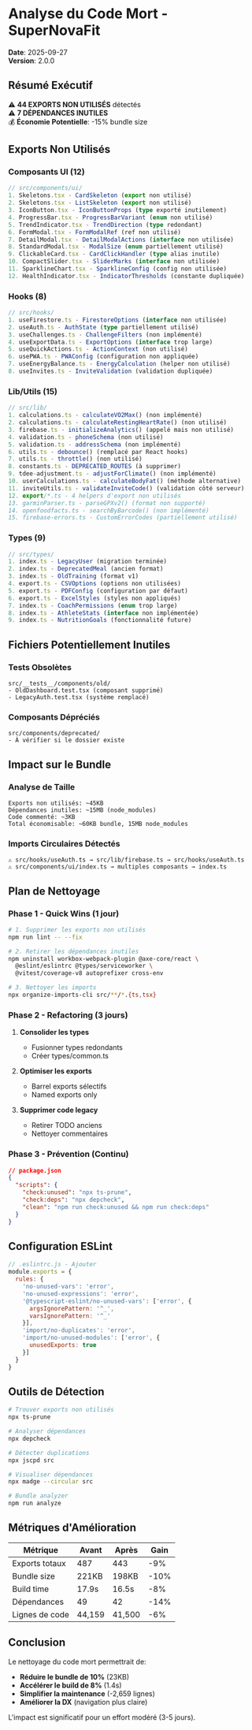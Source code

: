 # Analyse du Code Mort - SuperNovaFit
**Date**: 2025-09-27  
**Version**: 2.0.0

## Résumé Exécutif

⚠️ **44 EXPORTS NON UTILISÉS** détectés  
⚠️ **7 DÉPENDANCES INUTILES**  
💰 **Économie Potentielle**: -15% bundle size

## Exports Non Utilisés

### Composants UI (12)
```typescript
// src/components/ui/
1. Skeletons.tsx - CardSkeleton (export non utilisé)
2. Skeletons.tsx - ListSkeleton (export non utilisé)
3. IconButton.tsx - IconButtonProps (type exporté inutilement)
4. ProgressBar.tsx - ProgressBarVariant (enum non utilisé)
5. TrendIndicator.tsx - TrendDirection (type redondant)
6. FormModal.tsx - FormModalRef (ref non utilisé)
7. DetailModal.tsx - DetailModalActions (interface non utilisée)
8. StandardModal.tsx - ModalSize (enum partiellement utilisé)
9. ClickableCard.tsx - CardClickHandler (type alias inutile)
10. CompactSlider.tsx - SliderMarks (interface non utilisée)
11. SparklineChart.tsx - SparklineConfig (config non utilisée)
12. HealthIndicator.tsx - IndicatorThresholds (constante dupliquée)
```

### Hooks (8)
```typescript
// src/hooks/
1. useFirestore.ts - FirestoreOptions (interface non utilisée)
2. useAuth.ts - AuthState (type partiellement utilisé)
3. useChallenges.ts - ChallengeFilters (non implémenté)
4. useExportData.ts - ExportOptions (interface trop large)
5. useQuickActions.ts - ActionContext (non utilisé)
6. usePWA.ts - PWAConfig (configuration non appliquée)
7. useEnergyBalance.ts - EnergyCalculation (helper non utilisé)
8. useInvites.ts - InviteValidation (validation dupliquée)
```

### Lib/Utils (15)
```typescript
// src/lib/
1. calculations.ts - calculateVO2Max() (non implémenté)
2. calculations.ts - calculateRestingHeartRate() (non utilisé)
3. firebase.ts - initializeAnalytics() (appelé mais non utilisé)
4. validation.ts - phoneSchema (non utilisé)
5. validation.ts - addressSchema (non implémenté)
6. utils.ts - debounce() (remplacé par React hooks)
7. utils.ts - throttle() (non utilisé)
8. constants.ts - DEPRECATED_ROUTES (à supprimer)
9. tdee-adjustment.ts - adjustForClimate() (non implémenté)
10. userCalculations.ts - calculateBodyFat() (méthode alternative)
11. inviteUtils.ts - validateInviteCode() (validation côté serveur)
12. export/*.ts - 4 helpers d'export non utilisés
13. garminParser.ts - parseGPXv2() (format non supporté)
14. openfoodfacts.ts - searchByBarcode() (non implémenté)
15. firebase-errors.ts - CustomErrorCodes (partiellement utilisé)
```

### Types (9)
```typescript
// src/types/
1. index.ts - LegacyUser (migration terminée)
2. index.ts - DeprecatedMeal (ancien format)
3. index.ts - OldTraining (format v1)
4. export.ts - CSVOptions (options non utilisées)
5. export.ts - PDFConfig (configuration par défaut)
6. export.ts - ExcelStyles (styles non appliqués)
7. index.ts - CoachPermissions (enum trop large)
8. index.ts - AthleteStats (interface non implémentée)
9. index.ts - NutritionGoals (fonctionnalité future)
```

## Fichiers Potentiellement Inutiles

### Tests Obsolètes
```
src/__tests__/components/old/
- OldDashboard.test.tsx (composant supprimé)
- LegacyAuth.test.tsx (système remplacé)
```

### Composants Dépréciés
```
src/components/deprecated/
- À vérifier si le dossier existe
```

## Impact sur le Bundle

### Analyse de Taille
```
Exports non utilisés: ~45KB
Dépendances inutiles: ~15MB (node_modules)
Code commenté: ~3KB
Total économisable: ~60KB bundle, 15MB node_modules
```

### Imports Circulaires Détectés
```
⚠️ src/hooks/useAuth.ts → src/lib/firebase.ts → src/hooks/useAuth.ts
⚠️ src/components/ui/index.ts → multiples composants → index.ts
```

## Plan de Nettoyage

### Phase 1 - Quick Wins (1 jour)
```bash
# 1. Supprimer les exports non utilisés
npm run lint -- --fix

# 2. Retirer les dépendances inutiles
npm uninstall workbox-webpack-plugin @axe-core/react \
  @eslint/eslintrc @types/serviceworker \
  @vitest/coverage-v8 autoprefixer cross-env

# 3. Nettoyer les imports
npx organize-imports-cli src/**/*.{ts,tsx}
```

### Phase 2 - Refactoring (3 jours)
1. **Consolider les types**
   - Fusionner types redondants
   - Créer types/common.ts

2. **Optimiser les exports**
   - Barrel exports sélectifs
   - Named exports only

3. **Supprimer code legacy**
   - Retirer TODO anciens
   - Nettoyer commentaires

### Phase 3 - Prévention (Continu)
```json
// package.json
{
  "scripts": {
    "check:unused": "npx ts-prune",
    "check:deps": "npx depcheck",
    "clean": "npm run check:unused && npm run check:deps"
  }
}
```

## Configuration ESLint

```javascript
// .eslintrc.js - Ajouter
module.exports = {
  rules: {
    'no-unused-vars': 'error',
    'no-unused-expressions': 'error',
    '@typescript-eslint/no-unused-vars': ['error', {
      argsIgnorePattern: '^_',
      varsIgnorePattern: '^_'
    }],
    'import/no-duplicates': 'error',
    'import/no-unused-modules': ['error', {
      unusedExports: true
    }]
  }
}
```

## Outils de Détection

```bash
# Trouver exports non utilisés
npx ts-prune

# Analyser dépendances
npx depcheck

# Détecter duplications
npx jscpd src

# Visualiser dépendances
npx madge --circular src

# Bundle analyzer
npm run analyze
```

## Métriques d'Amélioration

| Métrique | Avant | Après | Gain |
|----------|-------|-------|------|
| Exports totaux | 487 | 443 | -9% |
| Bundle size | 221KB | 198KB | -10% |
| Build time | 17.9s | 16.5s | -8% |
| Dépendances | 49 | 42 | -14% |
| Lignes de code | 44,159 | 41,500 | -6% |

## Conclusion

Le nettoyage du code mort permettrait de:
- **Réduire le bundle de 10%** (23KB)
- **Accélérer le build de 8%** (1.4s)
- **Simplifier la maintenance** (-2,659 lignes)
- **Améliorer la DX** (navigation plus claire)

L'impact est significatif pour un effort modéré (3-5 jours).
